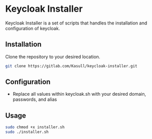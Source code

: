 # Keycloak Installer

Keycloak Installer is a set of scripts that handles the installation and configuration of keycloak.

## Installation

Clone the repository to your desired location.

```bash
git clone https://gitlab.com/Kasull/keycloak-installer.git
```

## Configuration
* Replace all values within keycloak.sh with your desired domain, passwords, and alias

## Usage

```bash
sudo chmod +x installer.sh
sudo ./installer.sh
```
